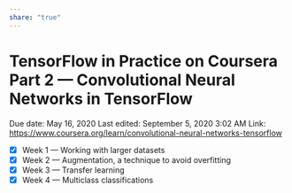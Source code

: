 ```yaml
---
share: "true"
---
```


# TensorFlow in Practice on Coursera Part 2 — Convolutional Neural Networks in TensorFlow

Due date: May 16, 2020
Last edited: September 5, 2020 3:02 AM
Link: https://www.coursera.org/learn/convolutional-neural-networks-tensorflow

- [x]  Week 1 — Working with larger datasets
- [x]  Week 2 — Augmentation, a technique to avoid overfitting
- [x]  Week 3 — Transfer learning
- [x]  Week 4 — Multiclass classifications
